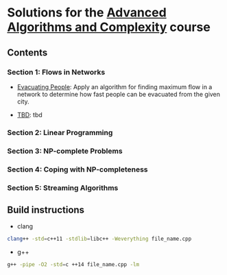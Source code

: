 
# Solutions for the [Advanced Algorithms and Complexity](https://www.coursera.org/learn/advanced-algorithms-and-complexity) course

## Contents

### Section 1: Flows in Networks

* [Evacuating People](https://tbd):
   Apply an algorithm for finding maximum flow in a network to determine how fast people can be evacuated from the given city.

* [TBD](https://tbd):
   tbd

### Section 2: Linear Programming

### Section 3: NP-complete Problems

### Section 4: Coping with NP-completeness

### Section 5: Streaming Algorithms

## Build instructions

* clang

```bash
clang++ -std=c++11 -stdlib=libc++ -Weverything file_name.cpp
```

* g++

```bash
g++ -pipe -O2 -std=c ++14 file_name.cpp -lm
```
